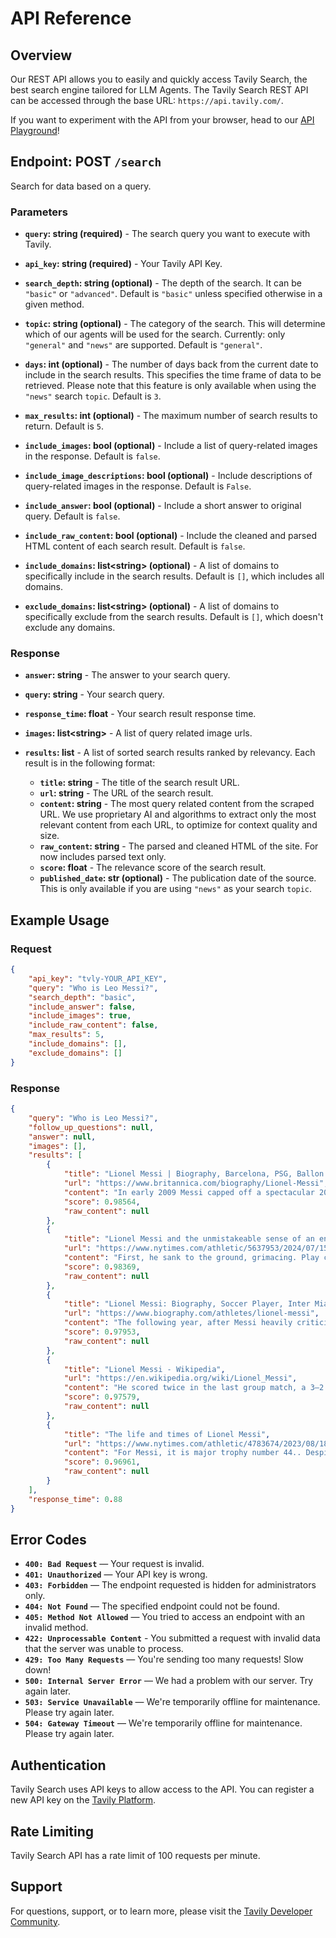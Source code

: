 # API Reference

## Overview

Our REST API allows you to easily and quickly access Tavily Search, the best search engine tailored for LLM Agents.
The Tavily Search REST API can be accessed through the base URL: `https://api.tavily.com/`.

If you want to experiment with the API from your browser, head to our [API Playground](https://app.tavily.com/playground)!

## Endpoint: POST `/search`

Search for data based on a query.

### Parameters

* **`query`: string (required)** - The search query you want to execute with Tavily.

* **`api_key`: string (required)** - Your Tavily API Key.

* **`search_depth`: string (optional)** - The depth of the search. It can be `"basic"` or `"advanced"`. Default is `"basic"` unless specified otherwise in a given method.

* **`topic`: string (optional)** - The category of the search. This will determine which of our agents will be used for the search. Currently: only `"general"` and `"news"` are supported. Default is `"general"`.

* **`days`: int (optional)** - The number of days back from the current date to include in the search results. This specifies the time frame of data to be retrieved. Please note that this feature is only available when using the `"news"` search `topic`. Default is `3`.

* **`max_results`: int (optional)** -  The maximum number of search results to return. Default is `5`.

* **`include_images`: bool (optional)** -  Include a list of query-related images in the response. Default is `false`.

* **`include_image_descriptions`: bool (optional)** - Include descriptions of query-related images in the response. Default is `False`.

* **`include_answer`: bool (optional)** -  Include a short answer to original query. Default is `false`.

* **`include_raw_content`: bool (optional)** -  Include the cleaned and parsed HTML content of each search result. Default is `false`.

* **`include_domains`: list<string\> (optional)** -  A list of domains to specifically include in the search results. Default is `[]`, which includes all domains. 

* **`exclude_domains`: list<string\> (optional)** -  A list of domains to specifically exclude from the search results. Default is `[]`, which doesn't exclude any domains.


### Response

* **`answer`: string** - The answer to your search query.

* **`query`: string** - Your search query.

* **`response_time`: float** - Your search result response time.

* **`images`: list<string\>** - A list of query related image urls.

* **`results`: list** - A list of sorted search results ranked by relevancy. Each result is in the following format:
  - **`title`: string** - The title of the search result URL.
  - **`url`: string** - The URL of the search result.
  - **`content`: string** - The most query related content from the scraped URL. We use proprietary AI and algorithms to extract only the most relevant content from each URL, to optimize for context quality and size.
  - **`raw_content`: string** - The parsed and cleaned HTML of the site. For now includes parsed text only.
  - **`score`: float** - The relevance score of the search result.
  - **`published_date`: str (optional)** - The publication date of the source. This is only available if you are using `"news"` as your search `topic`.

## Example Usage

### Request

```json
{
    "api_key": "tvly-YOUR_API_KEY",
    "query": "Who is Leo Messi?",
    "search_depth": "basic",
    "include_answer": false,
    "include_images": true,
    "include_raw_content": false,
    "max_results": 5,
    "include_domains": [],
    "exclude_domains": []
}
```

### Response
```json
{
    "query": "Who is Leo Messi?",
    "follow_up_questions": null,
    "answer": null,
    "images": [],
    "results": [
        {
            "title": "Lionel Messi | Biography, Barcelona, PSG, Ballon d'Or, Inter Miami ...",
            "url": "https://www.britannica.com/biography/Lionel-Messi",
            "content": "In early 2009 Messi capped off a spectacular 2008–09 season by helping FC Barcelona capture the club’s first “treble” (winning three major European club titles in one season): the team won the La Liga championship, the Copa del Rey (Spain’s major domestic cup), and the Champions League title. Messi’s play continued to rapidly improve over the years, and by 2008 he was one of the most dominant players in the world, finishing second to Manchester United’s Cristiano Ronaldo in the voting for the 2008 Ballon d’Or. At the 2014 World Cup, Messi put on a dazzling display, scoring four goals and almost single-handedly propelling an offense-deficient Argentina team through the group stage and into the knockout rounds, where Argentina then advanced to the World Cup final for the first time in 24 years. After Argentina was defeated in the Copa final—the team’s third consecutive finals loss in a major tournament—Messi said that he was quitting the national team, but his short-lived “retirement” lasted less than two months before he announced his return to the Argentine team. Messi helped Barcelona capture another treble during the 2014–15 season, leading the team with 43 goals scored over the course of the campaign, which resulted in his fifth world player of the year honour.",
            "score": 0.98564,
            "raw_content": null
        },
        {
            "title": "Lionel Messi and the unmistakeable sense of an ending",
            "url": "https://www.nytimes.com/athletic/5637953/2024/07/15/lionel-messi-argentina-ending-injury/",
            "content": "First, he sank to the ground, grimacing. Play continued for a few seconds and then came the communal gasp. Lionel Messi was down. And Lionel Messi is not a player who goes down for nothing ...",
            "score": 0.98369,
            "raw_content": null
        },
        {
            "title": "Lionel Messi: Biography, Soccer Player, Inter Miami CF, Athlete",
            "url": "https://www.biography.com/athletes/lionel-messi",
            "content": "The following year, after Messi heavily criticized the referees in the wake of a 2-0 loss to Brazil in the Copa America semifinals, the Argentine captain was slapped with a three-game ban by the South American Football Confederation.\n So, at the age of 13, when Messi was offered the chance to train at soccer powerhouse FC Barcelona’s youth academy, La Masia, and have his medical bills covered by the team, Messi’s family picked up and moved across the Atlantic to make a new home in Spain. Famous Athletes\nDennis Rodman\nBrett Favre\nTiger Woods\nJohn McEnroe\nKurt Warner\nSandy Koufax\n10 Things You Might Not Know About Travis Kelce\nPeyton Manning\nJames Harden\nKobe Bryant\nStephen Curry\nKyrie Irving\nA Part of Hearst Digital Media\n Their marriage, a civil ceremony dubbed by Argentina’s Clarín newspaper as the “wedding of the century,” was held at a luxury hotel in Rosario, with a number of fellow star soccer players and Colombian pop star Shakira on the 260-person guest list.\n In 2013, the soccer great came back to earth somewhat due to the persistence of hamstring injuries, but he regained his record-breaking form by becoming the all-time leading scorer in La Liga and Champions League play in late 2014.\n",
            "score": 0.97953,
            "raw_content": null
        },
        {
            "title": "Lionel Messi - Wikipedia",
            "url": "https://en.wikipedia.org/wiki/Lionel_Messi",
            "content": "He scored twice in the last group match, a 3–2 victory over Nigeria, his second goal coming from a free kick, as they finished first in their group.[423] Messi assisted a late goal in extra time to ensure a 1–0 win against Switzerland in the round of 16, and played in the 1–0 quarter-final win against Belgium as Argentina progressed to the semi-final of the World Cup for the first time since 1990.[424][425] Following a 0–0 draw in extra time, they eliminated the Netherlands 4–2 in a penalty shootout to reach the final, with Messi scoring his team's first penalty.[426]\nBilled as Messi versus Germany, the world's best player against the best team, the final was a repeat of the 1990 final featuring Diego Maradona.[427] Within the first half-hour, Messi had started the play that led to a goal, but it was ruled offside. \"[582] Moreover, several pundits and footballing figures, including Maradona, questioned Messi's leadership with Argentina at times, despite his playing ability.[583][584][585] Vickery states the perception of Messi among Argentines changed in 2019, with Messi making a conscious effort to become \"more one of the group, more Argentine\", with Vickery adding that following the World Cup victory in 2022 Messi would now be held in the same esteem by his compatriots as Maradona.[581]\nComparisons with Cristiano Ronaldo\nAmong his contemporary peers, Messi is most often compared and contrasted with Portuguese forward Cristiano Ronaldo, as part of an ongoing rivalry that has been compared to past sports rivalries like the Muhammad Ali–Joe Frazier rivalry in boxing, the Roger Federer–Rafael Nadal rivalry in tennis, and the Prost–Senna rivalry from Formula One motor racing.[586][587]\nAlthough Messi has at times denied any rivalry,[588][589] they are widely believed to push one another in their aim to be the best player in the world.[160] Since 2008, Messi has won eight Ballons d'Or to Ronaldo's five,[590] seven FIFA World's Best Player awards to Ronaldo's five, and six European Golden Shoes to Ronaldo's four.[591] Pundits and fans regularly argue the individual merits of both players.[160][592] On 11 July, Messi provided his 20th assist of the league season for Arturo Vidal in a 1–0 away win over Real Valladolid, equalling Xavi's record of 20 assists in a single La Liga season from 2008 to 2009;[281][282] with 22 goals, he also became only the second player ever, after Thierry Henry in the 2002–03 FA Premier League season with Arsenal (24 goals and 20 assists), to record at least 20 goals and 20 assists in a single league season in one of Europe's top-five leagues.[282][283] Following his brace in a 5–0 away win against Alavés in the final match of the season on 20 May, Messi finished the season as both the top scorer and top assist provider in La Liga, with 25 goals and 21 assists respectively, which saw him win his record seventh Pichichi trophy, overtaking Zarra; however, Barcelona missed out on the league title to Real Madrid.[284] On 7 March, two weeks after scoring four goals in a league fixture against Valencia, he scored five times in a Champions League last 16-round match against Bayer Leverkusen, an unprecedented achievement in the history of the competition.[126][127] In addition to being the joint top assist provider with five assists, this feat made him top scorer with 14 goals, tying José Altafini's record from the 1962–63 season, as well as becoming only the second player after Gerd Müller to be top scorer in four campaigns.[128][129] Two weeks later, on 20 March, Messi became the top goalscorer in Barcelona's history at 24 years old, overtaking the 57-year record of César Rodríguez's 232 goals with a hat-trick against Granada.[130]\nDespite Messi's individual form, Barcelona's four-year cycle of success under Guardiola – one of the greatest eras in the club's history – drew to an end.[131] He still managed to break two longstanding records in a span of seven days: a hat-trick on 16 March against Osasuna saw him overtake Paulino Alcántara's 369 goals to become Barcelona's top goalscorer in all competitions including friendlies, while another hat-trick against Real Madrid on 23 March made him the all-time top scorer in El Clásico, ahead of the 18 goals scored by former Real Madrid player Alfredo Di Stéfano.[160][162] Messi finished the campaign with his worst output in five seasons, though he still managed to score 41 goals in all competitions.[161][163] For the first time in five years, Barcelona ended the season without a major trophy; they were defeated in the Copa del Rey final by Real Madrid and lost the league in the last game to Atlético Madrid, causing Messi to be booed by sections of fans at the Camp Nou.[164]",
            "score": 0.97579,
            "raw_content": null
        },
        {
            "title": "The life and times of Lionel Messi",
            "url": "https://www.nytimes.com/athletic/4783674/2023/08/18/lionel-messi-profile-soccer/",
            "content": "For Messi, it is major trophy number 44.. Despite turning 36 in June, he is as influential as ever. Here is the complete story of Lionel Andres Messi, widely regarded as one of the greatest ...",
            "score": 0.96961,
            "raw_content": null
        }
    ],
    "response_time": 0.88
}
```

## Error Codes

- **`400: Bad Request`** — Your request is invalid.
- **`401: Unauthorized`** — Your API key is wrong.
- **`403: Forbidden`** — The endpoint requested is hidden for administrators only.
- **`404: Not Found`** — The specified endpoint could not be found.
- **`405: Method Not Allowed`** — You tried to access an endpoint with an invalid method.
- **`422: Unprocessable Content`** - You submitted a request with invalid data that the server was unable to process.
- **`429: Too Many Requests`** — You're sending too many requests! Slow down!
- **`500: Internal Server Error`** — We had a problem with our server. Try again later.
- **`503: Service Unavailable`** — We're temporarily offline for maintenance. Please try again later.
- **`504: Gateway Timeout`** — We're temporarily offline for maintenance. Please try again later.

## Authentication

Tavily Search uses API keys to allow access to the API. You can register a new API key on the [Tavily Platform](https://app.tavily.com).

## Rate Limiting

Tavily Search API has a rate limit of 100 requests per minute.

## Support

For questions, support, or to learn more, please visit the [Tavily Developer Community](https://community.tavily.com).

